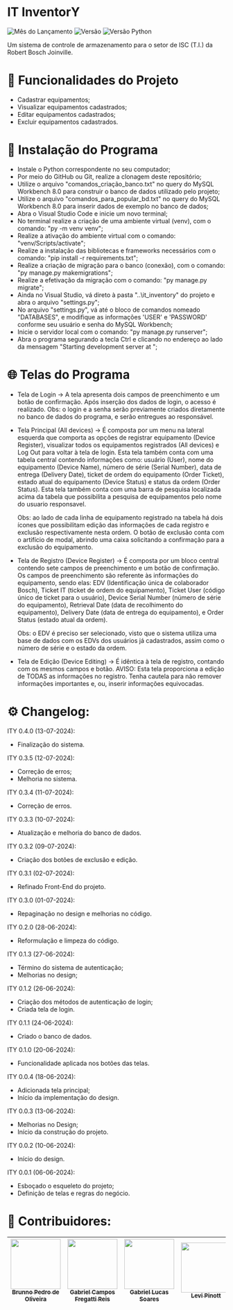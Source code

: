 # IT InventorY
![Mês do Lançamento](https://img.shields.io/badge/release%20date-july-red) ![Versão](https://img.shields.io/badge/version-0.4.0%2013.07.2024-green) ![Versão Python](https://img.shields.io/badge/Python%20version-3.12.4-blue)

Um sistema de controle de armazenamento para o setor de ISC (T.I.) da Robert Bosch Joinville.

# :hammer: Funcionalidades do Projeto

- Cadastrar equipamentos;
- Visualizar equipamentos cadastrados;
- Editar equipamentos cadastrados;
- Excluir equipamentos cadastrados.

# :floppy_disk: Instalação do Programa

- Instale o Python correspondente no seu computador;
- Por meio do GitHub ou Git, realize a clonagem deste repositório;
- Utilize o arquivo "comandos_criação_banco.txt" no query do MySQL Workbench 8.0 para construir o banco de dados utilizado pelo projeto;
- Utilize o arquivo "comandos_para_popular_bd.txt" no query do MySQL Workbench 8.0 para inserir dados de exemplo no banco de dados;
- Abra o Visual Studio Code e inicie um novo terminal;
- No terminal realize a criação de uma ambiente virtual (venv), com o comando: "py -m venv venv";
- Realize a ativação do ambiente virtual com o comando: "venv/Scripts/activate";
- Realize a instalação das bibliotecas e frameworks necessários com o comando: "pip install -r requirements.txt";
- Realize a criação de migração para o banco (conexão), com o comando: "py manage.py makemigrations";
- Realize a efetivação da migração com o comando: "py manage.py migrate";
- Ainda no Visual Studio, vá direto à pasta "..\it_inventory" do projeto e abra o arquivo "settings.py";
- No arquivo "settings.py", vá até o bloco de comandos nomeado "DATABASES", e modifique as informações 'USER' e 'PASSWORD' conforme seu usuário e senha do MySQL Workbench;
- Inicie o servidor local com o comando: "py manage.py runserver";
- Abra o programa segurando a tecla Ctrl e clicando no endereço ao lado da mensagem "Starting development server at ";

# :globe_with_meridians: Telas do Programa

- Tela de Login -> A tela apresenta dois campos de preenchimento e um botão de confirmação. Após inserção dos dados de login, o acesso é realizado.
Obs: o login e a senha serão previamente criados diretamente no banco de dados do programa, e serão entregues ao responsável.

- Tela Principal (All devices) -> É composta por um menu na lateral esquerda que comporta as opções de registrar equipamento (Device Register), visualizar todos os equipamentos registrados (All devices) e Log Out para voltar à tela de login. Esta tela também conta com uma tabela central contendo informações como: usuário (User), nome do equipamento (Device Name), número de série (Serial Number), data de entrega (Delivery Date), ticket de ordem do equipamento (Order Ticket), estado atual do equipamento (Device Status) e status da ordem (Order Status). Esta tela também conta com uma barra de pesquisa localizada acima da tabela que possibilita a pesquisa de equipamentos pelo nome do usuario responsavel.

  Obs: ao lado de cada linha de equipamento registrado na tabela há dois ícones que possibilitam edição das informações de cada registro e exclusão respectivamente nesta ordem. O botão de exclusão conta com o artifício de modal, abrindo uma caixa solicitando a confirmação para a exclusão do equipamento.

- Tela de Registro (Device Register) -> É composta por um bloco central contendo sete campos de preenchimento e um botão de confirmação. Os campos de preenchimento são referente às informações do equipamento, sendo elas: EDV (Identificação única de colaborador Bosch), Ticket IT (ticket de ordem do equipamento), Ticket User (código único de ticket para o usuário), Device Serial Number (número de série do equipamento), Retrieval Date (data de recolhimento do equipamento), Delivery Date (data de entrega do equipamento), e Order Status (estado atual da ordem).

  Obs: o EDV é preciso ser selecionado, visto que o sistema utiliza uma base de dados com os EDVs dos usuários já cadastrados, assim como o número de série e o estado da ordem.

- Tela de Edição (Device Editing) -> É idêntica à tela de registro, contando com os mesmos campos e botão.
  AVISO: Esta tela proporciona a edição de TODAS as informações no registro. Tenha cautela para não remover informações importantes e, ou, inserir informações equivocadas.

# :gear: Changelog: 

ITY 0.4.0 (13-07-2024):
- Finalização do sistema.

ITY 0.3.5 (12-07-2024):
- Correção de erros;
- Melhoria no sistema.

ITY 0.3.4 (11-07-2024):
- Correção de erros.

ITY 0.3.3 (10-07-2024):
- Atualização e melhoria do banco de dados.

ITY 0.3.2 (09-07-2024):
- Criação dos botões de exclusão e edição.

ITY 0.3.1 (02-07-2024):
- Refinado Front-End do projeto.

ITY 0.3.0 (01-07-2024):
- Repaginação no design e melhorias no código.

ITY 0.2.0 (28-06-2024):
- Reformulação e limpeza do código.

ITY 0.1.3 (27-06-2024):
- Término do sistema de autenticação;
- Melhorias no design;

ITY 0.1.2 (26-06-2024):
- Criação dos métodos de autenticação de login;
- Criada tela de login.

ITY 0.1.1 (24-06-2024):
- Criado o banco de dados.

ITY 0.1.0 (20-06-2024):
- Funcionalidade aplicada nos botões das telas.

ITY 0.0.4 (18-06-2024):
- Adicionada tela principal;
- Início da implementação do design.

ITY 0.0.3 (13-06-2024):
- Melhorias no Design;
- Início da construção do projeto.

ITY 0.0.2 (10-06-2024):
- Início do design.

ITY 0.0.1 (06-06-2024):
- Esboçado o esqueleto do projeto;
- Definição de telas e regras do negócio.

# :man: Contribuidores:

| [<img loading="lazy" src="https://avatars.githubusercontent.com/u/92534443?v=4" width=115><br><sub>Brunno Pedro de Oliveira</sub>](https://github.com/BlackPearlBP) | [<img loading="lazy" src="https://avatars.githubusercontent.com/u/143548075?v=4" width=115><br><sub>Gabriel Campos Fregatti Reis</sub>](https://github.com/Freegrattis) |  [<img loading="lazy" src="https://avatars.githubusercontent.com/u/92793218?v=4" width=115><br><sub>Gabriel Lucas Soares</sub>](https://github.com/FlashySniper) | [<img loading="lazy" src="https://avatars.githubusercontent.com/u/143547667?v=4" width=115><br><sub>Levi Pinott</sub>](https://github.com/kagayemo) |
| :-----: | :-----: | :-----: | :-----: |

